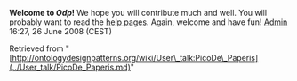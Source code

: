 __Welcome to _Odp_!__ We hope you will contribute much and well. 
You will probably want to read the [help pages](http://ontologydesignpatterns.org/wiki/Help:Contents "Help:Contents"). Again, welcome and have fun! [Admin](http://ontologydesignpatterns.org/wiki/index.php?title=User:Admin&action=edit&redlink=1 "User:Admin (not yet written)") 16:27, 26 June 2008 (CEST)





Retrieved from "[http://ontologydesignpatterns.org/wiki/User\_talk:PicoDe\_Paperis](../User_talk/PicoDe_Paperis.md)"